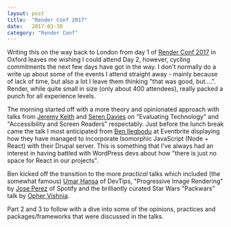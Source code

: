 ```yaml
---
layout: post
title:  "Render Conf 2017"
date:   2017-03-30
category: "Render Conf"
---
```


Writing this on the way back to London from day 1 of [Render Conf 2017](http://2017.render-conf.com//) in Oxford leaves me wishing I could attend Day 2, however, cycling commitments the next few days have got in the way. I don't normally do a write up about some of the events I attend straight away - mainly because of lack of time, but also a lot I leave them thinking "that was good, but....". Render, while quite small in size (only about 400 attendees), really packed a punch for all experience levels.

 The morning started off with a more theory and opinionated approach with talks from [Jeremy Keith](https://twitter.com/adactio) and [Seren Davies](https://twitter.com/ninjanails) on "Evaluating Technology" and "Accessibility and Screen Readers" respectably. Just before the lunch break came the talk I most anticipated from [Ben Ilegbodu](https://twitter.com/benmvp) at Eventbrite displaying how they have managed to incorporate Isomorphic JavaScript (Node + React) with their Drupal server. This is something that I've always had an interest in having battled with WordPress devs about how "there is just no space for React in our projects".

 Ben kicked off the transition to the more _practical_ talks which included (the somewhat famous) [Umar Hansa](https://twitter.com/umaar) of DevTips, "Progressive Image Rendering" by [Jose Perez](https://twitter.com/jmperezperez) of Spotify and the brilliantly curated Star Wars "Packwars" talk by [Opher Vishnia](https://twitter.com/opherv).

 Part 2 and 3 to follow with a dive into some of the opinions, practices and packages/frameworks that were discussed in the talks.

